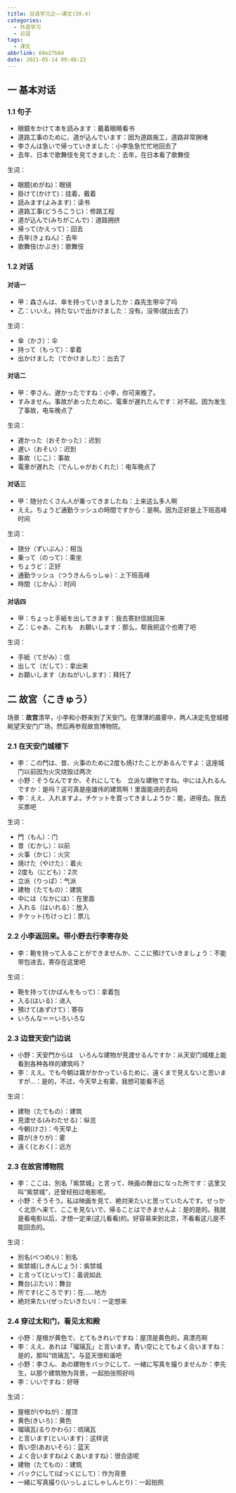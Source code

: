 ```yaml
---
title: 日语学习之——课文(39.4)
categories:
  - 外语学习
  - 日语
tags:
  - 课文
abbrlink: 60e27b84
date: 2021-05-14 09:48:22
---
```

## 一 基本对话

### 1.1 句子

* 眼鏡をかけて本を読みます：戴着眼睛看书
* 道路工事のために、道が込んでいます：因为道路施工，道路非常拥堵
* 李さんは急いで帰っていきました：小李急急忙忙地回去了
* 去年、日本で歌舞伎を見てきました：去年，在日本看了歌舞伎

<!--more-->

生词：

* 眼鏡(めがね)：眼镜
* 掛けて(かけて)：挂着，戴着
* 読みます(よみます)：读书
* 道路工事(どうろこうじ)：修路工程
* 道が込んで(みちがこんで)：道路拥挤
* 帰って(かえって)：回去
* 去年(きょねん)：去年
* 歌舞伎(かぶき)：歌舞伎

### 1.2 对话

####  对话一

* 甲：森さんは、傘を持っていきましたか：森先生带伞了吗
* 乙：いいえ。持たないで出かけました：没有。没带(就出去了)

生词：

* 傘（かさ）：伞
* 持って（もって）：拿着
* 出かけました（でかけました）：出去了

####  对话二

* 甲：李さん、遅かったですね：小李，你可来晚了。
* すみません。事故があったために、電車が遅れたんです：对不起。因为发生了事故，电车晚点了

生词：

* 遅かった（おそかった）：迟到
* 遅い（おそい）：迟到
* 事故（じこ）：事故
* 電車が遅れた（でんしゃがおくれた）：电车晚点了

#### 对话三

* 甲：随分たくさん人が乗ってきましたね：上来这么多人啊
* ええ。ちょうど通勤ラッシュの時間ですから：是啊。因为正好是上下班高峰时间

生词：

* 随分（ずいぶん）：相当
* 乗って（のって）：乘坐
* ちょうど：正好
* 通勤ラッシュ（つうきんらっしゅ）：上下班高峰
* 時間（じかん）：时间

#### 对话四

* 甲：ちょっと手紙を出してきます：我去寄封信就回来
* 乙：じゃあ、これも　お願いします：那么，帮我把这个也寄了吧

生词：

* 手紙（てがみ）：信
* 出して（だして）：拿出来
* お願いします（おねがいします）：拜托了

## 二 故宮（こきゅう）

场景：**故宫**清早，小李和小野来到了天安门。在薄薄的晨雾中，两人决定先登城楼眺望天安门广场，然后再参观故宫博物院。

### 2.1 在天安门城楼下

* 李：この門は、昔、火事のために2度も焼けたことがあるんですよ：这座城门以前因为火灾烧毁过两次
* 小野：そうなんですか、それにしても　立派な建物ですね。中には入れるんですか：是吗？这可真是座雄伟的建筑啊！里面能进的去吗
* 李：ええ、入れますよ。チケットを買ってきましようか：能，进得去。我去买票吧

生词：

* 門（もん）：门
* 昔（むかし）：以前
* 火事（かじ）：火灾
* 焼けた（やけた）：着火
* 2度も（にども）：2次
* 立派（りっぱ）：气派
* 建物（たてもの）：建筑
* 中には（なかには）：在里面
* 入れる（はいれる）：放入
* チケット(ちけっと)：票儿

### 2.2 小李返回来。带小野去行李寄存处

* 李：鞄を持って入ることができませんか、ここに預けていきましょう：不能带包进去，寄存在这里吧

生词：

* 鞄を持って(かばんをもって)：拿着包
* 入る(はいる)：进入
* 預けて(あずけて)：寄存
* いろんな＝＝いろいろな

### 2.3 边登天安门边说

* 小野：天安門からは　いろんな建物が見渡せるんですか：从天安门城楼上能看到各种各样的建筑吗？
* 李：ええ。でも今朝は霧がかかっているために、遠くまで見えないと思いますが...：是的，不过，今天早上有雾，我想可能看不远

生词：

* 建物（たてもの）：建筑
* 見渡せる(みわたせる)：纵览
* 今朝(けさ)：今天早上
* 霧が(きりが)：雾
* 遠く(とおく)：远方

### 2.3 在故宫博物院

* 李：ここは、別名「紫禁城」と言って、映画の舞台になった所です：这里又叫“紫禁城”，还曾经拍过电影呢。
* 小野：そうそう。私は映画を見て、絶対来たいと思っていたんです。せっかく北京へ来て、ここを見ないで、帰ることはできませんよ：是的是的。我就是看电影以后，才想一定来(这儿看看)的。好容易来到北京，不看看这儿是不能回去的。

生词：

* 別名(べつめい)：别名
* 紫禁城(しきんじょう)：紫禁城
* と言って(といって)：虽说如此
* 舞台(ぶたい)：舞台
* 所です(ところです)：在……地方
* 絶対来たい(ぜったいきたい)：一定想来

### 2.4 穿过太和门，看见太和殿

* 小野：屋根が黄色で、とてもきれいですね：屋顶是黄色的，真漂亮啊
* 李：ええ、あれは「瑠璃瓦」と言います。青い空にとてもよく合いますね：是的，那叫“琉璃瓦”。与蓝天很和谐吧
* 小野：李さん、あの建物をバックにして、一緒に写真を撮りませんか：李先生，以那个建筑物为背景，一起拍张照好吗
* 李：いいですね：好呀

生词：

* 屋根が(やねが)：屋顶
* 黄色(きいろ)：黄色
* 瑠璃瓦(るりかわら)：琉璃瓦
* と言います(といいます)：这样说
* 青い空(あおいそら)：蓝天
* よく合いますね(よくあいますね)：很合适呢
* 建物（たてもの）：建筑
* バックにして(ばっくにして)：作为背景
* 一緒に写真撮り(いっしょにしゃしんとり)：一起拍照